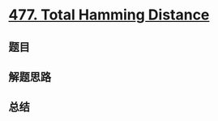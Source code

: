 # [477. Total Hamming Distance](https://leetcode.com/problems/total-hamming-distance/)

## 题目


## 解题思路


## 总结


